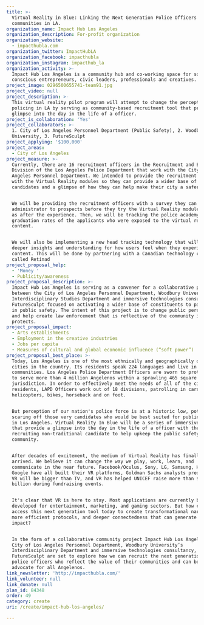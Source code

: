 ```yaml
---
title: >-
  Virtual Reality in Blue: Linking the Next Generation Police Officers to the
  communities in LA.
organization_name: Impact Hub Los Angeles
organization_description: For-profit organization
organization_website:
  - impacthubla.com
organization_twitter: ImpactHubLA
organization_facebook: impacthubla
organization_instagram: impacthub_la
organization_activity: >-
  Impact Hub Los Angeles is a community hub and co-working space for socially
  conscious entrepreneurs, civic leaders, professionals and creatives.
project_image: 0296500655741-team91.jpg
project_video: null
project_description: >-
  This virtual reality pilot program will attempt to change the perception of
  policing in LA by serving as community-based recruitment tool that provides a
  glimpse into the day in the life of a officer.
project_is_collaboration: 'Yes'
project_collaborators: >-
  1. City of Los Angeles Personnel Department (Public Safety), 2. Woodbury
  University, 3. FutureSculpt
project_applying: '$100,000'
project_areas:
  - City of Los Angeles
project_measure: >-
  Currently, there are 16 recruitment officers in the Recruitment and Education
  Division of the Los Angeles Police Department that work with the City of Los
  Angeles Personnel Department. We intended to provide the recruitment officers
  with the Virtual Reality modules so they can provide a wider base of
  candidates and a glimpse of how they can help make their city a safer place. 


  We will be providing the recruitment officers with a survey they can
  administrator to prospects before they try the Virtual Reality module as well
  as after the experience. Then, we will be tracking the police academy
  graduation rates of the applicants who were exposed to the virtual reality
  content. 


  We will also be implementing a new head tracking technology that will give us
  deeper insights and understanding for how users feel when they experience this
  content. This will be done by partnering with a Canadian technology company
  called Retinad
project_proposal_help:
  - 'Money '
  - Publicity/awareness
project_proposal_description: >-
  Impact Hub Los Angeles is serving as a convener for a collaborative project
  between the City of Los Angeles Personnel Department, Woodbury University's
  Interdisciplinary Studies Department and immersive technologies consultancy,
  FutureSculpt focused on activating a wider base of constituents to participate
  in public safety. The intent of this project is to change public perception
  and help create law enforcement that is reflective of the community it
  protects.
project_proposal_impact:
  - Arts establishments
  - Employment in the creative industries
  - Jobs per capita
  - Measures of cultural and global economic influence (“soft power”)
project_proposal_best_place: >-
  Today, Los Angeles is one of the most ethnically and geographically diverse
  cities in the country. Its residents speak 224 languages and live in diverse
  communities. Los Angeles Police Department Officers are sworn to protect and
  to serve more than 4 million Angelenos within a sprawling 465 square mile
  jurisdiction. In order to effectively meet the needs of all of the city's
  residents, LAPD Officers work out of 18 divisions, patrolling in cars, boats,
  helicopters, bikes, horseback and on foot. 


  But perception of our nation's police force is at a historic low, potentially
  scaring off those very candidates who would be best suited for public service
  in Los Angeles. Virtual Reality In Blue will be a series of immersive stories
  that provide a glimpse into the day in the life of a officer with the hopes of
  recruiting non-traditional candidate to help upkeep the public safety of their
  community. 


  After decades of excitement, the medium of Virtual Reality has finally
  arrived. We believe it can change the way we play, work, learn, and
  communicate in the near future. Facebook/Oculus, Sony, LG, Samsung, HTC, and
  Google have all built their VR platforms, Goldman Sachs analysts predict that
  VR will be bigger than TV, and VR has helped UNICEF raise more than $1.5
  billion during fundraising events.


  It's clear that VR is here to stay. Most applications are currently being
  developed for entertainment, marketing, and gaming sectors. But how can we
  access this next generation tool today to create transformational narratives,
  more efficient protocols, and deeper connectedness that can generate valuable
  impact?


  In the form of a collaborative community project Impact Hub Los Angeles, the
  City of Los Angeles Personnel Department, Woodbury University’s
  Interdisciplinary Department and immersive technologies consultancy,
  FutureSculpt are set to explore how we can recruit the next generation of
  police officers who reflect the value of their communities and can become an
  advocate for all Angelenos.
link_newsletter: 'http://impacthubla.com/'
link_volunteer: null
link_donate: null
plan_id: 84348
order: 49
category: create
uri: /create/impact-hub-los-angeles/

---
```


